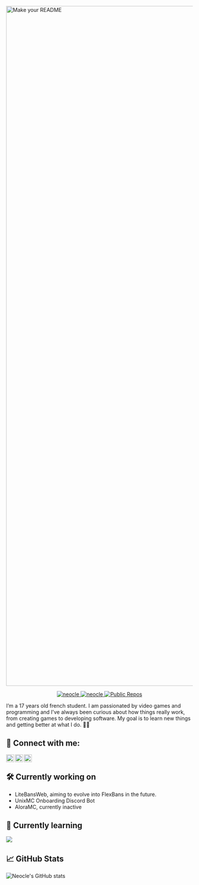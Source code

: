 <p align=”center”>
<img width="1834" alt="Make your README" src="https://github.com/user-attachments/assets/9e0af2cd-9244-4d5a-8f0b-a2b65812e554" />
</p>

<p align="center">
  <a href="https://github.com/Neocle">
    <img src="https://komarev.com/ghpvc/?username=neocle&label=Profile%20views&color=green&style=flat" alt="neocle" />
  </a>
  <a href="https://github.com/Neocle">
    <img src="https://img.shields.io/github/followers/neocle?label=Followers" alt="neocle" />
  </a>
  <a href="https://github.com/Neocle">
    <img src="https://img.shields.io/github/repositories/Neocle?label=Public%20Repos&color=orange" alt="Public Repos" />
  </a>
</p>

I’m a 17 years old french student. I am passionated by video games and programming and I’ve always been curious about how things really work, from creating games to developing software. My goal is to learn new things and getting better at what I do. 💪💪

## 🔗 Connect with me:
<a href="https://neocle.me"><img align="left" src="https://i.imgur.com/xF4Lwef.png" width="21px"/></a>
<a href="https://instagram.com/lois.alr43"><img align="left" src="https://i.imgur.com/sHMp7i5.png" width="21px"/></a>
<a href="https://discord.com/users/515958203838627856"><img align="left" src="https://i.imgur.com/g0RcHqU.png" width="21px"/></a>
<br> 


## 🛠️ Currently working on

- LiteBansWeb, aiming to evolve into FlexBans in the future.
- UnixMC Onboarding Discord Bot
- AloraMC, currently inactive 

## 📖 Currently learning
<p align="left">
  <a href="">
    <img src="https://skillicons.dev/icons?i=cpp,java,python,react" />
  </a>
</p>


## 📈 GitHub Stats 
![Neocle's GitHub stats](https://github-readme-stats.vercel.app/api?username=Neocle&theme=prussian&show_icons=true)
